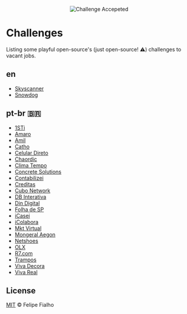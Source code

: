<p align="center"><img src="https://cloud.githubusercontent.com/assets/3603793/23482593/669e9444-feae-11e6-9b6b-d1a53faf984a.png" alt="Challenge Accepeted"></p>

# Challenges 

Listing some playful open-source's (just open-source! :warning:) challenges to vacant jobs.

## en

- [Skyscanner](https://github.com/Skyscanner/frontend-recruitment-test)
- [Snowdog](https://github.com/SnowdogApps/front-end-recruitment-test)

## pt-br 🇧🇷
 
- [1STi](https://github.com/1STi/desafio-frontend/blob/master/README.md)
- [Amaro](https://github.com/amarofashion/front-end-challenge)
- [Amil](https://github.com/DevAmil/frontend-test)
- [Catho](https://github.com/catho/frontend-test)
- [Celular Direto](https://github.com/celular-direto/layout-front-end)
- [Chaordic](https://github.com/chaordic/frontend-intern-challenge) 
- [Clima Tempo](https://github.com/climatempo/challenge-accepted) 
- [Concrete Solutions](https://github.com/concretesolutions/recrutamento-fe)
- [Contabilizei](https://github.com/contabilizei/front-end-teste)
- [Creditas](https://github.com/Creditas/challenge/tree/master/frontend)
- [Cubo Network](https://github.com/cubonetwork/front-end-challenge)
- [DB Interativa](https://github.com/dbrinterativa/desafio_frontend)
- [Din Digital](https://github.com/dindigital/teste-frontend-2017)
- [Folha de SP](https://github.com/FolhaSP/front-end-test)
- [iCasei](https://github.com/icasei/teste-front-end)
- [iColabora](https://github.com/iColabora/teste-front-end-developer)
- [Mkt Virtual](https://github.com/mktvirtual/front-end-test-wordpress) 
- [Mongeral Aegon](https://github.com/MongeralAegonDigital/front-end-trabalhe-na-mad) 
- [Netshoes](https://github.com/netshoes/front-end-recruitment) 
- [OLX](https://github.com/ThamaraHessel/OLX-Challenge)
- [R7.com](https://github.com/r7com/frontend-test)
- [Trampos](https://github.com/trampos/glowing-octo-batman)
- [Viva Decora](https://github.com/vivadecora/front-end-teste)
- [Viva Real](https://github.com/vivareal/code-challenge/blob/master/frontend.md)

## License

[MIT](/LICENSE) &copy; Felipe Fialho
